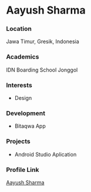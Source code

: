# Aayush Sharma

### Location

Jawa Timur, Gresik, Indonesia

### Academics

IDN Boarding School Jonggol

### Interests

- Design

### Development

- Bitaqwa App

### Projects

- Android Studio Aplication

### Profile Link

[Aayush Sharma](https://github.com/alikanz)
